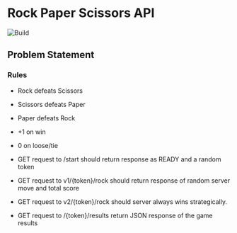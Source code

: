 # Rock Paper Scissors API

![Build](https://github.com/Shubham-Vishwakarma/RockPaperScissorsAPI/actions/workflows/maven.yml/badge.svg)

## Problem Statement
### Rules
* Rock defeats Scissors
* Scissors defeats Paper
* Paper defeats Rock
* +1 on win
* 0 on loose/tie

* GET request to /start should return response as READY and a random token
* GET request to v1/{token}/rock should return response of random server move and total score
* GET request to v2/{token}/rock should server always wins strategically.
* GET request to /{token}/results return JSON response of the game results